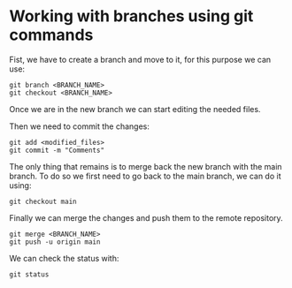 

# Working with branches using git commands


Fist, we have to create a branch and move to it, for this purpose we can use:

```
git branch <BRANCH_NAME>
git checkout <BRANCH_NAME>
```

Once we are in the new branch we can start editing the needed files.

Then we need to commit the changes:

```
git add <modified_files>
git commit -m "Comments"
```


The only thing that remains is to merge back the new branch with the main branch.
To do so we first need to go back to the main branch, we can do it using:

```
git checkout main
```

Finally we can merge the changes and push them to the remote repository.

```
git merge <BRANCH_NAME>
git push -u origin main
```

We can check the status with:

```
git status
```
